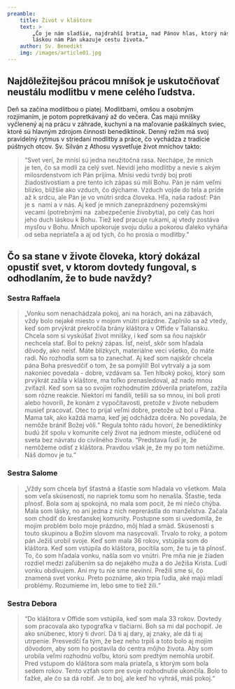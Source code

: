 ```yaml
---
preamble:
    title: Život v kláštore
    text: >
        „Čo je nám sladšie, najdrahší bratia, nad Pánov hlas, ktorý nás pozýva? Hľa svojou vernou 
        láskou nám Pán ukazuje cestu života.“
    author: Sv. Benedikt
    img: /images/article01.jpg
---
```


## Najdôležitejšou prácou mníšok je uskutočňovať neustálu modlitbu v mene celého ľudstva.

Deň sa začína modlitbou o&nbsp;piatej. Modlitbami, omšou a&nbsp;osobným rozjímaním, je&nbsp;potom 
popretkávaný až do večera. Čas majú mníšky vyčlenený aj na&nbsp;prácu v&nbsp;záhrade, kuchyni
a&nbsp;na&nbsp;maľovanie paškálnych sviec, ktoré sú hlavným zdrojom činnosti benediktínok. Denný 
režim má svoj pravidelný rytmus v striedaní modlitby a&nbsp;práce, čo vychádza z&nbsp;tradície 
púštnych otcov. Sv.&nbsp;Silván z&nbsp;Athosu vysvetľuje život mníchov takto:

> “Svet verí, že&nbsp;mnísi sú jedna neužitočná rasa. Nechápe, že&nbsp;mních je&nbsp;ten, čo sa 
> modlí za&nbsp;celý svet. Nevidí jeho modlitby a&nbsp;nevie s&nbsp;akým milosrdenstvom ich Pán 
> prijíma. Mnísi vedú tvrdý boj proti žiadostivostiam a&nbsp;pre tento ich zápas sú milí Bohu. Pán 
> je&nbsp;nám veľmi blízko, bližšie ako vzduch, čo dýchame. Vzduch vojde do&nbsp;tela a&nbsp;príde 
> až k&nbsp;srdcu, ale Pán je&nbsp;vo vnútri srdca človeka. Hľa, naša radosť: Pán je&nbsp;s&nbsp;
> nami a&nbsp;v&nbsp;nás. Aj keď je&nbsp;mních zaneprázdnený pozemskými vecami (potrebnými na&nbsp;
> zabezpečenie živobytia), po&nbsp;celý čas horí jeho duch láskou k&nbsp;Bohu. Tiež keď pracuje 
> rukami, aj vtedy zostáva mysľou v&nbsp;Bohu. Mních upokoruje svoju dušu a&nbsp;pokorou ďaleko
> vyháňa od&nbsp;seba nepriateľa a&nbsp;aj od&nbsp;tých, čo ho prosia o&nbsp;modlitby.”

## Čo sa stane v živote človeka, ktorý dokázal opustiť svet, v ktorom dovtedy fungoval, s odhodlaním, že to bude navždy?
### Sestra Raffaela

> „Vonku som nenachádzala pokoj, ani na horách, ani na zábavách, vždy bolo nejaké
> miesto v mojom vnútri prázdne. Zaplnilo sa až vtedy, keď som prvýkrát prekročila brány kláštora
> v Offide v Taliansku. Chcela som si vyskúšať život mníšky, i keď som sa ňou najskôr nechcela
> stať. Bol to pekný zápas. Ísť, neísť, skôr som hľadala dôvody, ako neísť. Máte blízkych,
> materiálne veci všetko, čo máte radi. No rozhodla som sa to zanechať. Aj keď som najskôr chcela
> pána Boha presvedčiť o tom, že sa pomýlil! Bol vytrvalý a ja som nakoniec povedala - dobre,
> vzdávam sa. Ten hlboký pokoj, ktorý som prvýkrát zažila v kláštore, ma toľko prenasledoval, až
> nado mnou zvíťazil. Keď som sa so svojím rozhodnutím zdôverila priateľom, zažila som rôzne
> reakcie. Niektorí mi fandili, tešili sa so mnou, iní boli proti alebo hovorili, že konám z
> vypočítavosti, pretože v živote nebudem musieť pracovať. Otec to prijal veľmi dobre, pretože už
> bol u Pána. Mama tak, ako každá mama, keď jej odchádza dcéra. No povedala, že nemôže brániť
> Božej vôli.“ Regula tohto rádu hovorí, že benediktínky budú žiť spolu v komunite celý život na
> jednom mieste, odlúčené od sveta bez návratu do civilného života. “Predstava ľudí je, že
> nemôžeme odísť z kláštora. Pravdou však je, že my po tom netúžime. Náš domov je tu.“

### Sestra Salome

> „Vždy som chcela byť šťastná a šťastie som hľadala vo všetkom. Mala som veľa skúseností,
> no napriek tomu som ho nenašla. Šťastie, teda plnosť. Bola som aj spokojná, no mala som pocit,
> že mi niečo chýba. Mala som lásky, no ani jedna z nich neprerástla do manželstva. Začala som
> chodiť do kresťanskej komunity. Postupne som si uvedomila, že mojím problém bolo moje prázdno,
> môj hlad a smäd. Skúsenosti s touto skupinou a Božím slovom ma nasycovali. Trvalo to roky, a
> potom pán Ježiš urobil svoje. Keď som mala 36 rokov, vstúpila som do kláštora. Keď som vstúpila
> do kláštora, pocítila som, že tu je tá plnosť. To, čo som hľadala vonku, našla som vo vnútri.
> Pre mňa nie je žiaden rozdiel medzi zaľúbením sa do nejakého muža a do Ježiša Krista. Ľudí
> vonku obdivujem. Ani my tu nie sme nevinní. Prežili sme si, čo znamená svet vonku. Preto
> poznáme, ako trpia ľudia, aké majú mladí problémy. Rozumieme im, lebo sme to tiež žili.“

### Sestra Debora

> “Do kláštora v Offide som vstúpila, keď som mala 33 rokov. Dovtedy som pracovala ako
> typografka v tlačiarni. Boh sa mi dal pochopiť. Je ako snúbenec, ktorý ti dvorí. Dá ti aj dary,
> aj znaky, ale dá ti aj utrpenie. Presvedčí ťa tým, že bez neho trpíš a toto bolo aj mojim
> dôvodom, aby som ho postavila do centra môjho života. Aby som urobila veľmi rozhodnú voľbu,
> ktorú som predtým nemohla urobiť. Pred vstupom do kláštora som mala priateľa, s ktorým som bola
> sedem rokov. Tento vzťah som pre svoje rozhodnutie ukončila. Bolo to ťažké, ale čo sa dá robiť.
> Je to boj, ale keď ho vyhráš, máš pokoj.“
